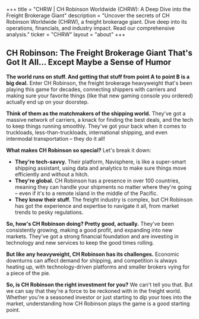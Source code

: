 +++
title = "CHRW |  CH Robinson Worldwide (CHRW): A Deep Dive into the Freight Brokerage Giant"
description = "Uncover the secrets of CH Robinson Worldwide (CHRW), a freight brokerage giant. Dive deep into its operations, financials, and industry impact. Read our comprehensive analysis."
ticker = "CHRW"
layout = "about"
+++

        


##  CH Robinson: The Freight Brokerage Giant That's Got It All... Except Maybe a Sense of Humor

**The world runs on stuff.  And getting that stuff from point A to point B is a big deal.** Enter CH Robinson, the freight brokerage heavyweight that's been playing this game for decades, connecting shippers with carriers and making sure your favorite things (like that new gaming console you ordered) actually end up on your doorstep. 

**Think of them as the matchmakers of the shipping world.** They've got a massive network of carriers, a knack for finding the best deals, and the tech to keep things running smoothly.  They've got your back when it comes to truckloads, less-than-truckloads, international shipping, and even intermodal transportation – they do it all!

**What makes CH Robinson so special?** Let's break it down:

* **They're tech-savvy.** Their platform, Navisphere, is like a super-smart shipping assistant, using data and analytics to make sure things move efficiently and without a hitch.  
* **They're global.** CH Robinson has a presence in over 100 countries, meaning they can handle your shipments no matter where they're going – even if it's to a remote island in the middle of the Pacific.
* **They know their stuff.**  The freight industry is complex, but CH Robinson has got the experience and expertise to navigate it all, from market trends to pesky regulations.

**So, how's CH Robinson doing?  Pretty good, actually.** They've been consistently growing, making a good profit, and expanding into new markets.  They've got a strong financial foundation and are investing in technology and new services to keep the good times rolling.

**But like any heavyweight, CH Robinson has its challenges.**  Economic downturns can affect demand for shipping, and competition is always heating up, with technology-driven platforms and smaller brokers vying for a piece of the pie.  

**So, is CH Robinson the right investment for you?** We can't tell you that.  But we can say that they're a force to be reckoned with in the freight world.  Whether you're a seasoned investor or just starting to dip your toes into the market, understanding how CH Robinson plays the game is a good starting point.  

        